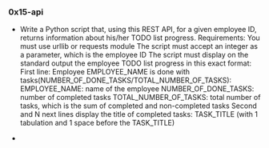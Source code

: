 ### 0x15-api

- Write a Python script that, using this REST API, for a given employee ID, returns information about his/her TODO list progress.
  Requirements:
  You must use urllib or requests module
  The script must accept an integer as a parameter, which is the
  employee ID
  The script must display on the standard output the employee TODO
  list progress in this exact format:
  First line: Employee EMPLOYEE_NAME is done with
  tasks(NUMBER_OF_DONE_TASKS/TOTAL_NUMBER_OF_TASKS):
  EMPLOYEE_NAME: name of the employee
  NUMBER_OF_DONE_TASKS: number of completed tasks
  TOTAL_NUMBER_OF_TASKS: total number of tasks, which is the sum of
  completed and non-completed tasks
  Second and N next lines display the title of completed tasks:
  TASK_TITLE (with 1 tabulation and 1 space before the TASK_TITLE)

- 